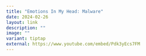 ```yaml
---
title: "Emotions In My Head: Malware"
date: 2024-02-26
layout: link
description: ""
image: ""
variant: tiptap
external: https://www.youtube.com/embed/Pdk3yEcs7FM
---
```

